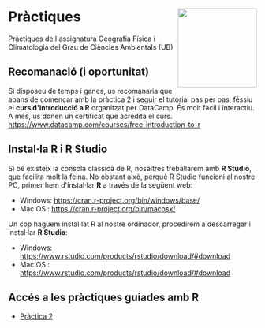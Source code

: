 Pràctiques<img src="https://www.r-project.org/Rlogo.png" align="right"  height="160" />
=========================================================

Pràctiques de l'assignatura Geografia Física i Climatologia del Grau de Ciències Ambientals (UB)

Recomanació (i oportunitat)
----------
Si disposeu de temps i ganes, us recomanaria que abans de començar amb la pràctica 2 i seguir el tutorial pas per pas, féssiu el **curs d'introducció a R** organitzat per DataCamp. És molt fàcil i interactiu. A més, us donen un certificat que acredita el curs. https://www.datacamp.com/courses/free-introduction-to-r

Instal·la R i R Studio
----------
Si bé existeix la consola clàssica de R, nosaltres treballarem amb **R Studio**, que facilita molt la feina. No obstant això, perquè R Studio funcioni al nostre PC, primer hem d'instal·lar **R** a través de la següent web: 
- Windows: https://cran.r-project.org/bin/windows/base/
- Mac OS : https://cran.r-project.org/bin/macosx/

Un cop haguem instal·lat R al nostre ordinador, procedirem a descarregar i instal·lar **R Studio**:
- Windows: https://www.rstudio.com/products/rstudio/download/#download
- Mac OS : https://www.rstudio.com/products/rstudio/download/#download

Accés a les pràctiques guiades amb R
---------
- [Pràctica 2](https://github.com/lemuscanovas/Practiques/blob/master/P2.md)

